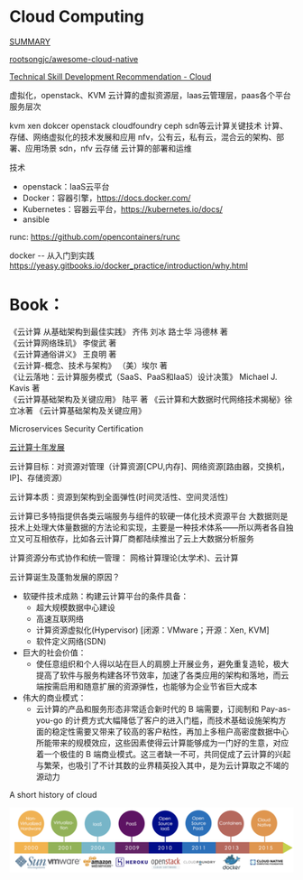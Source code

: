 # Cloud Computing

[SUMMARY](SUMMARY.md)

[rootsongjc/awesome-cloud-native](https://github.com/rootsongjc/awesome-cloud-native)

[Technical Skill Development Recommendation - Cloud](https://w3-connections.ibm.com/forums/html/topic?id=6552b0a7-a559-4766-ae63-a9df2b839488&ps=)

虚拟化，openstack、KVM
云计算的虚拟资源层，Iaas云管理层，paas各个平台服务层次

kvm xen dokcer openstack cloudfoundry ceph sdn等云计算关键技术
计算、存储、网络虚拟化的技术发展和应用
nfv，公有云，私有云，混合云的架构、部署、应用场景
sdn，nfv 云存储 云计算的部署和运维

技术
* openstack：IaaS云平台
* Docker：容器引擎，https://docs.docker.com/
* Kubernetes：容器云平台，https://kubernetes.io/docs/
* ansible


runc: https://github.com/opencontainers/runc

docker -- 从入门到实践 https://yeasy.gitbooks.io/docker_practice/introduction/why.html

# Book：  
《云计算 从基础架构到最佳实践》 齐伟 刘冰 路士华 冯德林 著  
《云计算网络珠玑》 李俊武 著  
《云计算通俗讲义》 王良明 著  
《云计算-概念、技术与架构》 （美）埃尔 著  
《让云落地：云计算服务模式（SaaS、PaaS和IaaS）设计决策》 Michael J. Kavis 著  
《云计算基础架构及关键应用》 陆平 著
《云计算和大数据时代网络技术揭秘》徐立冰著
《云计算基础架构及关键应用》



Microservices
Security Certification

[云计算十年发展](https://www.infoq.cn/article/ykDsBz7LFvFz-BQfs3IP)

云计算目标：对资源对管理（计算资源[CPU,内存]、网络资源[路由器，交换机，IP]、存储资源）

云计算本质：资源到架构到全面弹性(时间灵活性、空间灵活性)

云计算已多特指提供各类云端服务与组件的软硬一体化技术资源平台
大数据则是技术上处理大体量数据的方法论和实现，主要是一种技术体系——所以两者各自独立又可互相依存，比如各云计算厂商都陆续推出了云上大数据分析服务

计算资源分布式协作和统一管理： 网格计算理论(太学术)、云计算


云计算诞生及蓬勃发展的原因？
* 软硬件技术成熟：构建云计算平台的条件具备：
    * 超大规模数据中心建设
    * 高速互联网络
    * 计算资源虚拟化(Hypervisor) [闭源：VMware；开源：Xen, KVM]
    * 软件定义网络(SDN)
* 巨大的社会价值：
    * 使任意组织和个人得以站在巨人的肩膀上开展业务，避免重复造轮，极大提高了软件与服务构建各环节效率，加速了各类应用的架构和落地，而云端按需启用和随意扩展的资源弹性，也能够为企业节省巨大成本
* 伟大的商业模式：
    * 云计算的产品和服务形态非常适合新时代的 B 端需要，订阅制和 Pay-as-you-go 的计费方式大幅降低了客户的进入门槛，而技术基础设施架构方面的稳定性需要又带来了较高的客户粘性，再加上多租户高密度数据中心所能带来的规模效应，这些因素使得云计算能够成为一门好的生意，对应着一个极佳的 B 端商业模式。这三者缺一不可，共同促成了云计算的兴起与繁荣，也吸引了不计其数的业界精英投入其中，是为云计算取之不竭的源动力



A short history of cloud

![](assets/a-short-history-of-cloud.png)
